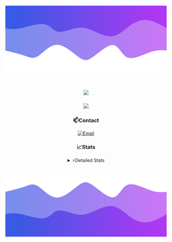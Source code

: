 ![Header](./header.png)
<div align="center">

<h1 align="center">
  <a href="https://git.io/typing-svg">
    <img src="https://readme-typing-svg.herokuapp.com/?lines=Hello,+There!+👋;This+is+chicho.;CEO+on+Hely+Development....;&center=true&size=25">
  </a>
</h1>
  
<p align="center">
  <img src="https://lanyard.cnrad.dev/api/852683595378196480" />
</p>

### 📫Contact
  [![Email](https://img.shields.io/badge/Email-gastondalla@gmail.com-04619f?style=for-the-badge&logo=gmail&logoColor=white)](mailto:gastondalla@gmail.com)
</br>  
### 📈Stats
<details>
    <summary> ⚡Detailed Stats</summary>
    <br/>

<!--START_SECTION:waka-->
![Code Time](http://img.shields.io/badge/Code%20Time-188%20hrs%204%20mins-blue)

![Profile Views](http://img.shields.io/badge/Profile%20Views-4-blue)

**🐱 My GitHub Data** 

> 📦 37.9 kB Used in GitHub's Storage 
 > 
> 🏆 7 Contributions in the Year 2023
 > 
> 🚫 Not Opted to Hire
 > 
> 📜 6 Public Repositories 
 > 
> 🔑 9 Private Repositories 
 > 
**I'm a Night 🦉** 

```text
🌞 Morning                13 commits          ██░░░░░░░░░░░░░░░░░░░░░░░   07.69 % 
🌆 Daytime                16 commits          ██░░░░░░░░░░░░░░░░░░░░░░░   09.47 % 
🌃 Evening                82 commits          ████████████░░░░░░░░░░░░░   48.52 % 
🌙 Night                  58 commits          █████████░░░░░░░░░░░░░░░░   34.32 % 
```
📅 **I'm Most Productive on Wednesday** 

```text
Monday                   11 commits          ██░░░░░░░░░░░░░░░░░░░░░░░   06.51 % 
Tuesday                  33 commits          █████░░░░░░░░░░░░░░░░░░░░   19.53 % 
Wednesday                40 commits          ██████░░░░░░░░░░░░░░░░░░░   23.67 % 
Thursday                 18 commits          ███░░░░░░░░░░░░░░░░░░░░░░   10.65 % 
Friday                   20 commits          ███░░░░░░░░░░░░░░░░░░░░░░   11.83 % 
Saturday                 19 commits          ███░░░░░░░░░░░░░░░░░░░░░░   11.24 % 
Sunday                   28 commits          ████░░░░░░░░░░░░░░░░░░░░░   16.57 % 
```


📊 **This Week I Spent My Time On** 

```text
🕑︎ Time Zone: America/Argentina/Buenos_Aires

💬 Programming Languages: 
C#                       11 hrs 46 mins      ███████████░░░░░░░░░░░░░░   44.55 % 
Other                    6 hrs 8 mins        ██████░░░░░░░░░░░░░░░░░░░   23.21 % 
Python                   4 hrs 35 mins       ████░░░░░░░░░░░░░░░░░░░░░   17.37 % 
HTML                     3 hrs 45 mins       ████░░░░░░░░░░░░░░░░░░░░░   14.24 % 
JSON                     4 mins              ░░░░░░░░░░░░░░░░░░░░░░░░░   00.25 % 

🔥 Editors: 
Visual Studio            17 hrs 55 mins      █████████████████░░░░░░░░   67.82 % 
VS Code                  8 hrs 30 mins       ████████░░░░░░░░░░░░░░░░░   32.18 % 

🐱‍💻 Projects: 
Hate                     9 hrs 9 mins        █████████░░░░░░░░░░░░░░░░   34.62 % 
StringExtractor          6 hrs 59 mins       ███████░░░░░░░░░░░░░░░░░░   26.43 % 
Unknown Project          4 hrs 44 mins       ████░░░░░░░░░░░░░░░░░░░░░   17.95 % 
Coder                    3 hrs 43 mins       ████░░░░░░░░░░░░░░░░░░░░░   14.09 % 
Palometa                 1 hr 36 mins        ██░░░░░░░░░░░░░░░░░░░░░░░   06.11 % 

💻 Operating System: 
Windows                  26 hrs 26 mins      █████████████████████████   100.00 % 
```

**I Mostly Code in JavaScript** 

```text
JavaScript               8 repos             ██████████░░░░░░░░░░░░░░░   38.10 % 
CSS                      3 repos             ████░░░░░░░░░░░░░░░░░░░░░   14.29 % 
C#                       2 repos             ██░░░░░░░░░░░░░░░░░░░░░░░   09.52 % 
Batchfile                1 repo              █░░░░░░░░░░░░░░░░░░░░░░░░   04.76 % 
Python                   1 repo              █░░░░░░░░░░░░░░░░░░░░░░░░   04.76 % 
```




 Last Updated on 29/06/2023 20:13:31 UTC
<!--END_SECTION:waka-->
</details>

![Footer](./footer.png)
